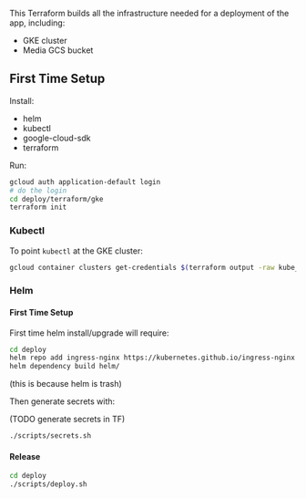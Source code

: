 This Terraform builds all the infrastructure needed for a deployment of the app, including:

- GKE cluster
- Media GCS bucket

## First Time Setup

Install:

- helm
- kubectl
- google-cloud-sdk
- terraform

Run:

```sh
gcloud auth application-default login
# do the login
cd deploy/terraform/gke
terraform init
```

### Kubectl

To point `kubectl` at the GKE cluster:

```sh
gcloud container clusters get-credentials $(terraform output -raw kube_cluster_name) --region $(terraform output -raw region)
```

### Helm

#### First Time Setup

First time helm install/upgrade will require:

```sh
cd deploy
helm repo add ingress-nginx https://kubernetes.github.io/ingress-nginx
helm dependency build helm/
```

(this is because helm is trash)

Then generate secrets with:

(TODO generate secrets in TF)

```sh
./scripts/secrets.sh
```

#### Release

```sh
cd deploy
./scripts/deploy.sh
```
